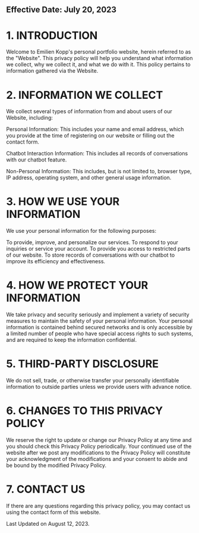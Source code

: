 ## Effective Date: July 20, 2023

# 1. INTRODUCTION

Welcome to Emilien Kopp's personal portfolio website, herein referred to as the "Website". This privacy policy will help you understand what information we collect, why we collect it, and what we do with it. This policy pertains to information gathered via the Website.


# 2. INFORMATION WE COLLECT

We collect several types of information from and about users of our Website, including:

Personal Information: This includes your name and email address, which you provide at the time of registering on our website or filling out the contact form.

Chatbot Interaction Information: This includes all records of conversations with our chatbot feature.

Non-Personal Information: This includes, but is not limited to, browser type, IP address, operating system, and other general usage information.


# 3. HOW WE USE YOUR INFORMATION

We use your personal information for the following purposes:

To provide, improve, and personalize our services.
To respond to your inquiries or service your account.
To provide you access to restricted parts of our website.
To store records of conversations with our chatbot to improve its efficiency and effectiveness.


# 4. HOW WE PROTECT YOUR INFORMATION

We take privacy and security seriously and implement a variety of security measures to maintain the safety of your personal information. Your personal information is contained behind secured networks and is only accessible by a limited number of people who have special access rights to such systems, and are required to keep the information confidential.

# 5. THIRD-PARTY DISCLOSURE

We do not sell, trade, or otherwise transfer your personally identifiable information to outside parties unless we provide users with advance notice.


# 6. CHANGES TO THIS PRIVACY POLICY

We reserve the right to update or change our Privacy Policy at any time and you should check this Privacy Policy periodically. Your continued use of the website after we post any modifications to the Privacy Policy will constitute your acknowledgment of the modifications and your consent to abide and be bound by the modified Privacy Policy.

# 7. CONTACT US

If there are any questions regarding this privacy policy, you may contact us using the contact form of this website.

Last Updated on August 12, 2023.
